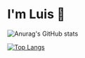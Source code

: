 # I'm Luis 👋

![Anurag's GitHub stats](https://github-readme-stats.vercel.app/api?username=byluisfer&show_icons=true&theme=dark)

[![Top Langs](https://github-readme-stats.vercel.app/api/top-langs/?username=byluisfer)](https://github.com/byluisfer/github-readme-stats)
